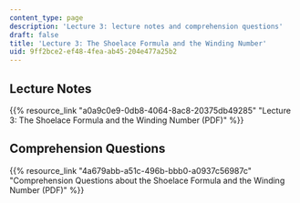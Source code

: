 ```yaml
---
content_type: page
description: 'Lecture 3: lecture notes and comprehension questions'
draft: false
title: 'Lecture 3: The Shoelace Formula and the Winding Number'
uid: 9ff2bce2-ef48-4fea-ab45-204e477a25b2
---
```

## Lecture Notes

{{% resource_link "a0a9c0e9-0db8-4064-8ac8-20375db49285" "Lecture 3: The Shoelace Formula and the Winding Number (PDF)" %}}

## Comprehension Questions

{{% resource_link "4a679abb-a51c-496b-bbb0-a0937c56987c" "Comprehension Questions about the Shoelace Formula and the Winding Number (PDF)" %}}